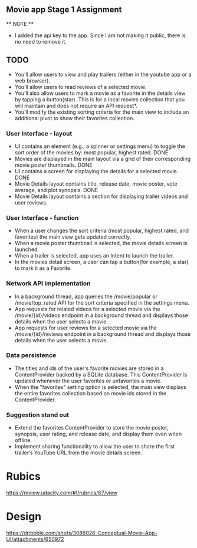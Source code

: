 ## Movie app Stage 1 Assignment

** NOTE ** 
* I added the api key to the app. Since I am not making it public, there is no need to remove it.

## TODO
* You’ll allow users to view and play trailers (either in the youtube app or a web browser).
* You’ll allow users to read reviews of a selected movie.
* You’ll also allow users to mark a movie as a favorite in the details view by tapping a button(star). This is for a      local movies collection that you will maintain and does not require an API request*.
* You’ll modify the existing sorting criteria for the main view to include an additional pivot to show their              favorites collection.
### User Interface - layout
* UI contains an element (e.g., a spinner or settings menu) to toggle the sort order of the movies by: most popular, highest rated. DONE
* Movies are displayed in the main layout via a grid of their corresponding movie poster thumbnails. DONE
* UI contains a screen for displaying the details for a selected movie. DONE
* Movie Details layout contains title, release date, movie poster, vote average, and plot synopsis. DONE
* Movie Details layout contains a section for displaying trailer videos and user reviews. 

### User Interface - function
* When a user changes the sort criteria (most popular, highest rated, and favorites) the main view gets updated correctly.
* When a movie poster thumbnail is selected, the movie details screen is launched.
* When a trailer is selected, app uses an Intent to launch the trailer.
* In the movies detail screen, a user can tap a button(for example, a star) to mark it as a Favorite.

### Network API implementation
* In a background thread, app queries the /movie/popular or /movie/top_rated API for the sort criteria specified in the settings menu.
* App requests for related videos for a selected movie via the /movie/{id}/videos endpoint in a background thread and displays those details when the user selects a movie.
* App requests for user reviews for a selected movie via the /movie/{id}/reviews endpoint in a background thread and displays those details when the user selects a movie.

### Data persistence
* The titles and ids of the user's favorite movies are stored in a ContentProvider backed by a SQLite database. This ContentProvider is updated whenever the user favorites or unfavorites a movie.
* When the "favorites" setting option is selected, the main view displays the entire favorites collection based on movie ids stored in the ContentProvider.

### Suggestion stand out

* Extend the favorites ContentProvider to store the movie poster, synopsis, user rating, and release date, and display them even when offline.
* Implement sharing functionality to allow the user to share the first trailer’s YouTube URL from the movie details screen.

# Rubics
https://review.udacity.com/#!/rubrics/67/view

# Design
https://dribbble.com/shots/3086026-Conceptual-Movie-App-UI/attachments/650972
